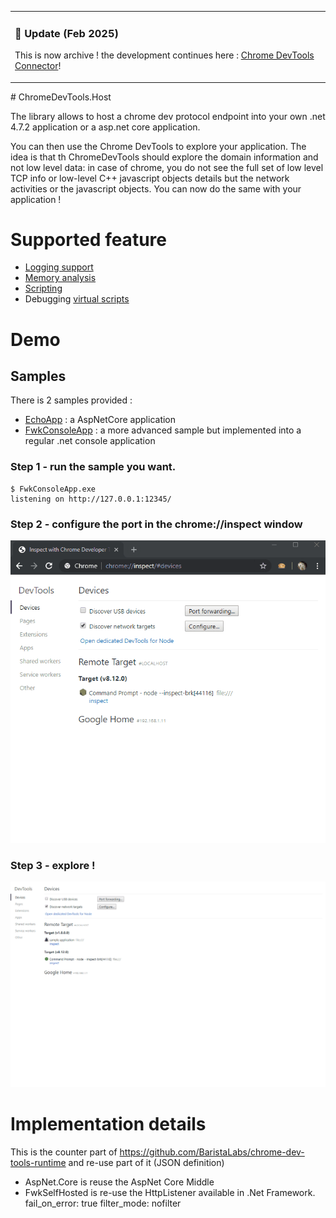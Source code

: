 <table>
  <tr>
    <td>
      <h3> 🚨 Update (Feb 2025) </h3>
         <p> This is now archive ! the development continues here : <a href="https://github.com/kgen-llc/ChromeDevToolsConnector">Chrome DevTools Connector</a>! </p>
    </td>
  </tr>
</table>
# ChromeDevTools.Host

The library allows to host a chrome dev protocol endpoint into your own .net 4.7.2 application  or a asp.net core application.

You can then use the Chrome DevTools to explore your application. 
The idea is that th ChromeDevTools should explore the domain information and not low level data:
in case of chrome, you do not see the full set of low level TCP info or low-level C++ javascript objects details but 
the network activities or the javascript objects.
You can now do the same with your application !

# Supported feature
- [Logging support](Documentation/Logging.md)
- [Memory analysis](Documentation/MemoryAnalysis.md)
- [Scripting](Documentation/Scripting.md)
- Debugging [virtual scripts](Documentation/VirtualScript.md)

# Demo

## Samples
There is 2 samples provided :
- [EchoApp](samples/EchoApp/README.md) : a AspNetCore application
- [FwkConsoleApp](samples/FwkConsoleApp/README.md) : a more advanced sample but implemented into a regular .net console application

### **Step 1** - run the sample you want.
``` 
$ FwkConsoleApp.exe
listening on http://127.0.0.1:12345/
```

### **Step 2** - configure the port in the chrome://inspect window
![Configuration](Documentation/configuration.gif)

### **Step 3** - explore !
![Inspect](Documentation/inspecting.gif)

# Implementation details
This is the counter part of https://github.com/BaristaLabs/chrome-dev-tools-runtime and re-use part of it (JSON definition)

- AspNet.Core is reuse the AspNet Core Middle
- FwkSelfHosted is re-use the HttpListener available in .Net Framework.
fail_on_error: true
          filter_mode: nofilter
